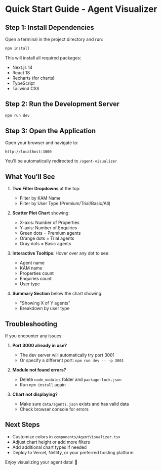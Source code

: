 # Quick Start Guide - Agent Visualizer

## Step 1: Install Dependencies

Open a terminal in the project directory and run:

```bash
npm install
```

This will install all required packages:
- Next.js 14
- React 18
- Recharts (for charts)
- TypeScript
- Tailwind CSS

## Step 2: Run the Development Server

```bash
npm run dev
```

## Step 3: Open the Application

Open your browser and navigate to:
```
http://localhost:3000
```

You'll be automatically redirected to `/agent-visualizer`

## What You'll See

1. **Two Filter Dropdowns** at the top:
   - Filter by KAM Name
   - Filter by User Type (Premium/Trial/Basic/All)

2. **Scatter Plot Chart** showing:
   - X-axis: Number of Properties
   - Y-axis: Number of Enquiries
   - Green dots = Premium agents
   - Orange dots = Trial agents
   - Gray dots = Basic agents

3. **Interactive Tooltips**: Hover over any dot to see:
   - Agent name
   - KAM name
   - Properties count
   - Enquiries count
   - User type

4. **Summary Section** below the chart showing:
   - "Showing X of Y agents"
   - Breakdown by user type

## Troubleshooting

If you encounter any issues:

1. **Port 3000 already in use?**
   - The dev server will automatically try port 3001
   - Or specify a different port: `npm run dev -- -p 3001`

2. **Module not found errors?**
   - Delete `node_modules` folder and `package-lock.json`
   - Run `npm install` again

3. **Chart not displaying?**
   - Make sure `data/agents.json` exists and has valid data
   - Check browser console for errors

## Next Steps

- Customize colors in `components/AgentVisualizer.tsx`
- Adjust chart height or add more filters
- Add additional chart types if needed
- Deploy to Vercel, Netlify, or your preferred hosting platform

Enjoy visualizing your agent data! 🚀
